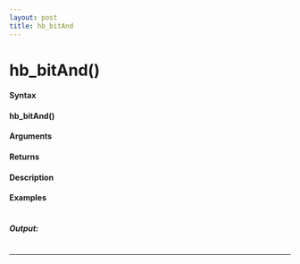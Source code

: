 ```yaml
---
layout: post
title: hb_bitAnd
---
```


# hb_bitAnd()


#### Syntax

#### hb_bitAnd()

#### Arguments

#### Returns

#### Description

#### Examples

```

```

##### Output:

```

```

---
